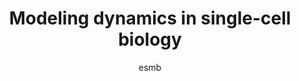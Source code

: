 ---
layout: group
author: esmb
day: "Monday"
group: "MS2"
subgroup: "CDEV"
title:  "Modeling dynamics in single-cell biology"
organizers: "MacLean & Rockne"
author1: "Laleh Haghverdi"
author2: "Adam MacLean"
author3: "Caleb Weinreb"
author4: "Heyrim Cho"
inst1: "Max Delbruck Center for Molecular Medicine, Berlin"
inst2: "University of Southern California"
inst3: "Harvard University"
inst4: "University of California at Riverside"
title1: "Cell lineage trajectories and pseudotime reconstruction from single-cell transcriptomics"
title2: "Inferring the structure and parameters of cell lineage models from single-cell data"
title3: "Limits on dynamic inference from single-cell RNA-seq and the case for additional measurements"
title4: "Modeling cell state dynamics of Hematopoiesis from single-cell gene sequencing data"
abstract1: "The reconstruction of cell lineage trajectories from single-cell transcriptomics allows us to resolve temporal expression dynamics of several genes from snapshot collected data. The temporal order of gene activities in return, can provide new insights into the gene regulatory networks governing cell differentiation. We adapted a dimension-reduction technique called “diffusion maps” for the analysis and reconstruction of cell differentiation trajectories. We perceived cell differentiation as a diffusion-like process, where cells are gradually and to some extent stochastically changing their gene expression profiles as they proceed to more differentiated molecular states. Thus, cell differentiation dynamics can (in discrete form) be described by: p(t) = p(t − 1) * T.   That is, the probability distribution at the position of each sampled cell at time t, p(t) is given by the probability distributions at time (t − 1) multiplied by the cells’ pairwise transition probabilities matrix T. Thus, p(t) and p(t − 1) are vectors of length N (number of cells) and T is an N by N matrix which accommodates: 1) transition probabilities which are purely based on geometrical distances between the cells, 2) directional transition probabilities towards more differentiated cell states and 3) source/sink probabilities for accounting for cell’s prolifereation/death rates. Considering purely geometrical transition probabilities, Tgeom is a row-normalised positive-definite matrix which characterises the manifold on which cell differentiation is taking place in the high-dimensional gene expression space. The complete process (i.e., including directional and source/sink diffusion terms) thus, describes different dynamics taking place on that same manifold. Because of this resemblance to a diffusion process, we introduced an adaptation of diffusion maps for data embedding and differentiation trajectories reconstruction from single-cell data. In a simple form, data embedding by diffusion maps is given by the first eigenvectors of Tgeom corresponding to it largest eigenvalues. We extended the diffusion map’s framework to define “pseudotime” quantifying the differentiation stage of each cell based on on-manifold diffusion distances from the root (pluripotent) cell state. Fur- thermore, we showed that differentiation branching events can be identified by application of the triangle inequality to the on-manifold distances. The diffusion metrics with new approaches for inclusion of directional and source/sink probabilities (infered from biologically known differentiation terminal points, spliced/unspliced mRNA comparisons, time-lapse measurements for a few genes) has been used in several trajectory reconstruction methods on exceedingly complex manifolds which I will briefly discuss in my presentation." 
abstract2: "Since single-cell RNA sequencing technologies have become widespread, great efforts have been made to develop appropriate statistical methods to learn biological features from high dimensional data. Lag- ging behind are efforts to combine dynamical systems models with single-cell data. The existence of transient or intermediate cell states – corresponding to shallow attractor states on a potential landscape – further confounds the development of simple models. Here we present new approaches to address these challenges. We propose methods to infer both model structure and model parameters of cell lineage models using single-cell RNA-sequencing data. We fit model structure by assuming a core set of cell population dynamic processes, i.e. a general system described by ẋ(t) = (αf (x) − δ)x(t), where x(t) is a vector of cell states, α and δ are cell state-specific proliferation and death rates, and f (x) is a feedback function. We use methods for trajectory and cell-cell communication inference to infer lineage relationships and feedback interactions. Taking advantage of the information present in the pseudotemporal ordering of cells, we perform Bayesian parameter inference: that is we fit the model to “pseudo-dynamics” to constrain the parameters. With application to hematopoiesis, we demonstrate the ability to select between models and predict future cell differentiation dynamics. We will discuss how this model inference framework can also be applied to gene regulatory network dynamics, enabling not only the simulation of single-cell data-derived models, but also the characterization of their stable steady states and bifurcations."
abstract3: "For decades, biologists have dreamed of building dynamical systems models of gene expression that could be used to understand and predict cell state. High-throughput single-cell analysis has brought the dream closer. It is now possible to sample cell states in high-dimension and to map trajectories through continuous gene expression space. Using prior knowledge or measurements of RNA maturity, the general direction of cell progression along these trajectories can be inferred. Yet it remains unclear to what extent single-cell RNA-seq encodes a unique dynamical system over cell state. Here, I will discuss two key obstacles to inferring cell state dynamics from single-cell RNA seq data, and how additional types single-cell measurements might overcome them. First, applying the principle of population reveals the importance of measuring cell proliferation and death rates for accurately inferring cell dynamics. Second, clonal tracing using DNA barcoding reveals that RNA-seq alone cannot distinguish cells with different cell-autonomous fate biases, emphasizing the need to measure other variables such as chromatin state."
abstract4: "Recent advances in single-cell gene sequencing data and high-dimensional data analysis techniques are bringing new opportunities in modeling biological systems. In this talk, I will discuss different approaches to develop mathematical models from high-dimensional single-cell data. In particular, single-cell RNA sequencing data is challenging due to its high-dimensionality, and dimension reduction techniques are essential in finding the trajectories of cell states in the reduced differentiation space. We develop models using differential equations that describe the cell differentiation as directed and random movement on the abstracted graph or on the multi-dimensional reduced space. Normal hematopoiesis differentiation and abnormal processes of acute myeloid leukemia (AML) progression are simulated. We show that the model can predict the emergence of cells in novel intermediate states of differentiation consistent with immunophenotypic characterizations of AML, and compare the pros and cons of the models on the graph and on the multi-dimensional reduced space."
---